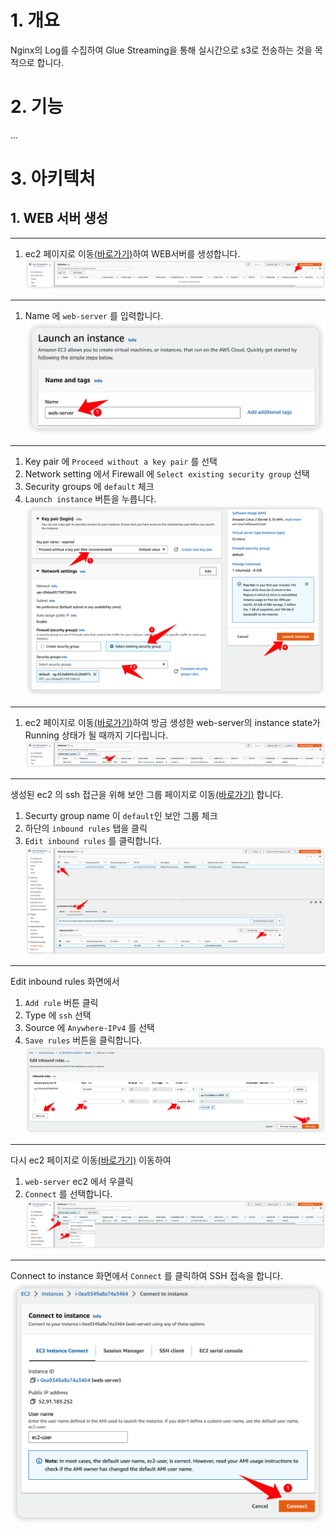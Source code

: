 # 1. 개요
Nginx의 Log를 수집하여 Glue Streaming을 통해 실시간으로 s3로 전송하는 것을 목적으로 합니다.

# 2. 기능
...

# 3. 아키텍처

## 1. WEB 서버 생성
***
1. ec2 페이지로 이동[(바로가기)](https://ap-northeast-2.console.aws.amazon.com/ec2/home?region=ap-northeast-2#Instances)하여 WEB서버를 생성합니다.
![alt text](img/iShot_2023-02-01_09.37.59.png)
***
1. Name 에 `web-server` 를 입력합니다.
![alt text](img/iShot_2023-02-01_09.39.28.png)
***
1. Key pair 에 `Proceed without a key pair` 를 선택
2. Network setting 에서 Firewall 에 `Select existing security group` 선택
3. Security groups 에 `default` 체크
4. `Launch instance` 버튼을 누릅니다.
![alt text](img/iShot_2023-02-01_09.41.02.png)

***
1. ec2 페이지로 이동[(바로가기)](https://ap-northeast-2.console.aws.amazon.com/ec2/home?region=ap-northeast-2#Instances)하여 방금 생성한 web-server의 instance state가 Running 상태가 될 때까지 기다립니다.
![alt text](img/iShot_2023-02-01_09.43.26.png)

***

생성된 ec2 의 ssh 접근을 위해 보안 그룹 페이지로 이동[(바로가기)](https://us-east-1.console.aws.amazon.com/ec2/home?region=us-east-1#SecurityGroups:) 합니다.
1. Securty group name 이 `default`인 보안 그룹 체크
2. 하단의 `inbound rules` 탭을 클릭
3. `Edit inbound rules` 를 클릭합니다.
![alt text](img/iShot_2023-02-01_09.46.12.png)

***

Edit inbound rules 화면에서
1. `Add rule` 버튼 클릭
2. Type 에 `ssh` 선택
3. Source 에 `Anywhere-IPv4` 를 선택
4. `Save rules` 버튼을 클릭합니다.
![alt text](img/iShot_2023-02-01_09.49.26.png)

***

다시 ec2 페이지로 이동[(바로가기)](https://ap-northeast-2.console.aws.amazon.com/ec2/home?region=ap-northeast-2#Instances) 이동하여 
1. `web-server` ec2 에서 우클릭
2. `Connect` 를 선택합니다.
![alt text](img/iShot_2023-02-01_09.51.20.png)

*** 

Connect to instance 화면에서 `Connect` 를 클릭하여 SSH 접속을 합니다.
![alt text](img/iShot_2023-02-01_09.52.13.png)